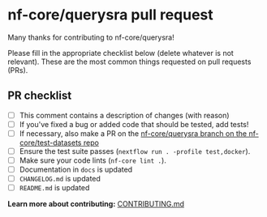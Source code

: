 # nf-core/querysra pull request

Many thanks for contributing to nf-core/querysra!

Please fill in the appropriate checklist below (delete whatever is not relevant).
These are the most common things requested on pull requests (PRs).

## PR checklist

- [ ] This comment contains a description of changes (with reason)
- [ ] If you've fixed a bug or added code that should be tested, add tests!
- [ ] If necessary, also make a PR on the [nf-core/querysra branch on the nf-core/test-datasets repo](https://github.com/nf-core/test-datasets/pull/new/nf-core/querysra)
- [ ] Ensure the test suite passes (`nextflow run . -profile test,docker`).
- [ ] Make sure your code lints (`nf-core lint .`).
- [ ] Documentation in `docs` is updated
- [ ] `CHANGELOG.md` is updated
- [ ] `README.md` is updated

**Learn more about contributing:** [CONTRIBUTING.md](https://github.com/nf-core/querysra/tree/master/.github/CONTRIBUTING.md)